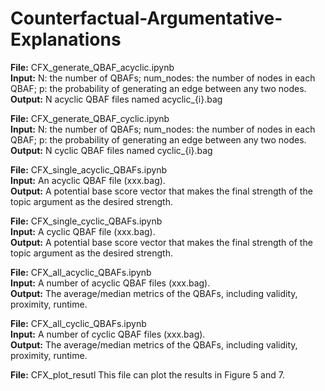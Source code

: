 # Counterfactual-Argumentative-Explanations

**File:** CFX_generate_QBAF_acyclic.ipynb  
**Input:** N: the number of QBAFs; num_nodes: the number of nodes in each QBAF; p: the probability of generating an edge between any two nodes.  
**Output:** N acyclic QBAF files named acyclic_{i}.bag  

**File:** CFX_generate_QBAF_cyclic.ipynb  
**Input:** N: the number of QBAFs; num_nodes: the number of nodes in each QBAF; p: the probability of generating an edge between any two nodes.  
**Output:** N cyclic QBAF files named cyclic_{i}.bag  

**File:** CFX_single_acyclic_QBAFs.ipynb  
**Input:** An acyclic QBAF file (xxx.bag).  
**Output:** A potential base score vector that makes the final strength of the topic argument as the desired strength.

**File:** CFX_single_cyclic_QBAFs.ipynb  
**Input:** A cyclic QBAF file (xxx.bag).  
**Output:** A potential base score vector that makes the final strength of the topic argument as the desired strength.

**File:** CFX_all_acyclic_QBAFs.ipynb  
**Input:** A number of acyclic QBAF files (xxx.bag).  
**Output:** The average/median metrics of the QBAFs, including validity, proximity, runtime.

**File:** CFX_all_cyclic_QBAFs.ipynb  
**Input:** A number of cyclic QBAF files (xxx.bag).  
**Output:** The average/median metrics of the QBAFs, including validity, proximity, runtime.


**File:** CFX_plot_resutl
This file can plot the results in Figure 5 and 7.
